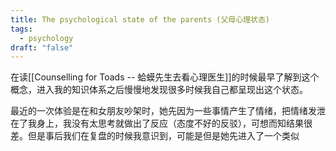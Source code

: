 ```yaml
---
title: The psychological state of the parents (父母心理状态)
tags:
  - psychology
draft: "false"
---
```

在读[[Counselling for Toads -- 蛤蟆先生去看心理医生]]的时候最早了解到这个概念，进入我的知识体系之后慢慢地发现很多时候我自己都呈现出这个状态。


最近的一次体验是在和女朋友吵架时，她先因为一些事情产生了情绪，把情绪发泄在了我身上，我没有太思考就做出了反应（态度不好的反驳），可想而知结果很差。但是事后我们在复盘的时候我意识到，可能是但是她先进入了一个类似